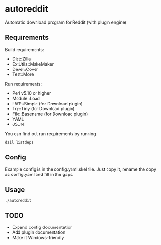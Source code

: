 autoreddit
==========

Automatic download program for Reddit (with plugin engine)

Requirements
------------

Build requirements:

* Dist::Zilla
* ExtUtils::MakeMaker
* Devel::Cover
* Test::More

Run requirements:

* Perl v5.10 or higher
* Module::Load
* LWP::Simple (for Download plugin)
* Try::Tiny (for Download plugin)
* File::Basename (for Download plugin)
* YAML
* JSON

You can find out run requirements by running

    dzil listdeps
    
Config
------

Example config is in the config.yaml.skel file. Just copy it, rename the copy
as config.yaml and fill in the gaps.

Usage
------

    ./autoreddit

TODO
----

* Expand config documentation
* Add plugin documentation
* Make it Windows-friendly